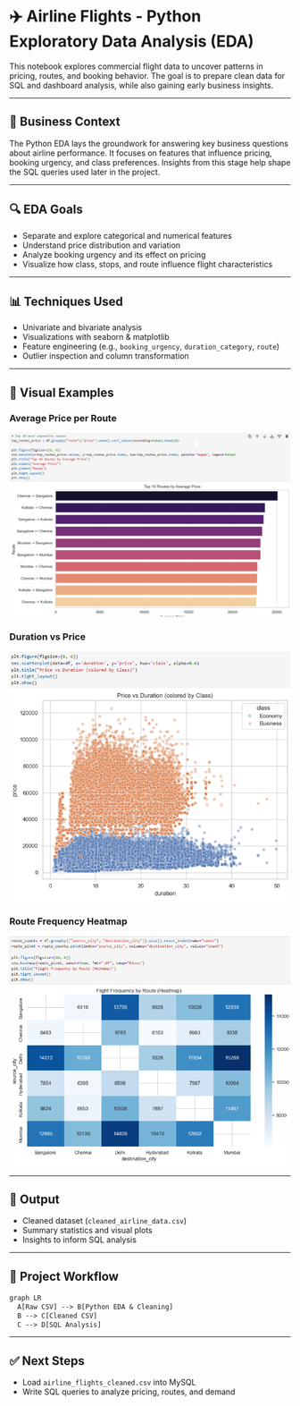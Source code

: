 # ✈️ Airline Flights - Python Exploratory Data Analysis (EDA)

This notebook explores commercial flight data to uncover patterns in pricing, routes, and booking behavior. The goal is to prepare clean data for SQL and dashboard analysis, while also gaining early business insights.

---

## 🧠 Business Context

The Python EDA lays the groundwork for answering key business questions about airline performance. It focuses on features that influence pricing, booking urgency, and class preferences. Insights from this stage help shape the SQL queries used later in the project.

---

## 🔍 EDA Goals

- Separate and explore categorical and numerical features
- Understand price distribution and variation
- Analyze booking urgency and its effect on pricing
- Visualize how class, stops, and route influence flight characteristics

---

## 📊 Techniques Used

- Univariate and bivariate analysis
- Visualizations with seaborn & matplotlib
- Feature engineering (e.g., `booking_urgency`, `duration_category`, `route`)
- Outlier inspection and column transformation

---

## 📸 Visual Examples

### Average Price per Route
![average_price_per_route](../python/images/average_price_per_route.png)

### Duration vs Price
![duration_vs_price](../python/images/duration_vs_price.png)

### Route Frequency Heatmap
![route_frequency_heatmap](../python/images/route_heatmap.png)

---

## 🧹 Output

- Cleaned dataset (`cleaned_airline_data.csv`)
- Summary statistics and visual plots
- Insights to inform SQL analysis

---

## 🔄 Project Workflow

```mermaid
graph LR
  A[Raw CSV] --> B[Python EDA & Cleaning]
  B --> C[Cleaned CSV]
  C --> D[SQL Analysis]
```

---

## ✅ Next Steps

- Load `airline_flights_cleaned.csv` into MySQL
- Write SQL queries to analyze pricing, routes, and demand
